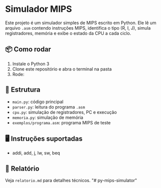# Simulador MIPS

Este projeto é um simulador simples de MIPS escrito em Python. Ele lê um arquivo `.asm` contendo instruções MIPS, identifica o tipo (R, I, J), simula registradores, memória e exibe o estado da CPU a cada ciclo.

## 📦 Como rodar
1. Instale o Python 3
2. Clone este repositório e abra o terminal na pasta
3. Rode:

## 📁 Estrutura
- `main.py`: código principal
- `parser.py`: leitura do programa `.asm`
- `cpu.py`: simulação de registradores, PC e execução
- `memoria.py`: simulação de memória
- `exemplos/programa.asm`: programa MIPS de teste

## 🖥️ Instruções suportadas
- addi, add, j, lw, sw, beq

## 📖 Relatório
Veja `relatorio.md` para detalhes técnicos.
"# py-mips-simulator" 
